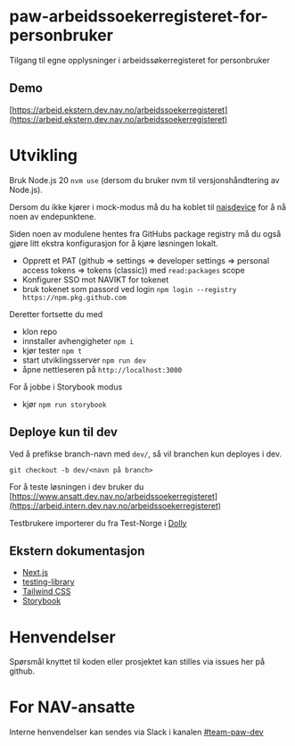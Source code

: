 # paw-arbeidssoekerregisteret-for-personbruker

Tilgang til egne opplysninger i arbeidssøkerregisteret for personbruker

## Demo

[https://arbeid.ekstern.dev.nav.no/arbeidssoekerregisteret](https://arbeid.ekstern.dev.nav.no/arbeidssoekerregisteret)

# Utvikling

Bruk Node.js 20 `nvm use` (dersom du bruker nvm til versjonshåndtering av Node.js).

Dersom du ikke kjører i mock-modus må du ha koblet til [naisdevice](https://doc.nais.io/device/) for å nå noen av endepunktene.

Siden noen av modulene hentes fra GitHubs package registry må du også gjøre litt ekstra konfigurasjon for å kjøre løsningen lokalt.

-   Opprett et PAT (github => settings => developer settings => personal access tokens => tokens (classic)) med `read:packages` scope
-   Konfigurer SSO mot NAVIKT for tokenet
-   bruk tokenet som passord ved login `npm login --registry https://npm.pkg.github.com`

Deretter fortsette du med

-   klon repo
-   innstaller avhengigheter `npm i`
-   kjør tester `npm t`
-   start utviklingsserver `npm run dev`
-   åpne nettleseren på `http://localhost:3000`

For å jobbe i Storybook modus

- kjør `npm run storybook`

## Deploye kun til dev

Ved å prefikse branch-navn med `dev/`, så vil branchen kun deployes i dev.

```
git checkout -b dev/<navn på branch>
```

For å teste løsningen i dev bruker du [https://www.ansatt.dev.nav.no/arbeidssoekerregisteret](https://arbeid.intern.dev.nav.no/arbeidssoekerregisteret)

Testbrukere importerer du fra Test-Norge i [Dolly](https://dolly.ekstern.dev.nav.no/)

## Ekstern dokumentasjon

-   [Next.js](https://nextjs.org/)
-   [testing-library](https://testing-library.com/)
-   [Tailwind CSS](https://tailwindcss.com/)
-   [Storybook](https://storybook.js.org/)

# Henvendelser

Spørsmål knyttet til koden eller prosjektet kan stilles via issues her på github.

# For NAV-ansatte

Interne henvendelser kan sendes via Slack i kanalen [#team-paw-dev](https://nav-it.slack.com/archives/CLTFAEW75)
